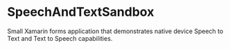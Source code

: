 # SpeechAndTextSandbox

Small Xamarin forms application that demonstrates native device Speech to Text and Text to Speech capabilities.
